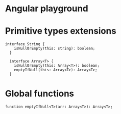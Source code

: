 # Angular playground

# Primitive types extensions 

``` 
interface String {
    isNullOrEmpty(this: string): boolean;
  }

  interface Array<T> {
    isNullOrEmpty(this: Array<T>): boolean;
    emptyIfNull(this: Array<T>): Array<T>;
  } 
``` 

# Global functions

```function emptyIfNull<T>(arr: Array<T>): Array<T>;```
